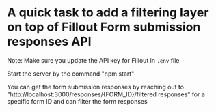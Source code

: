 # A quick task to add a filtering layer on top of Fillout Form submission responses API

Note:
Make sure you update the API key for Fillout in `.env` file

Start the server by the command "npm start"

You can get the form submission responses by reaching out to "http://localhost:3000/responses/{FORM_ID}/filtered responses" for a specific form ID and can filter the form responses
